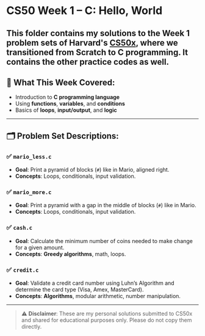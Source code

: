 
# CS50 Week 1 – C: Hello, World

This folder contains my solutions to the **Week 1 problem sets** of Harvard's [CS50x](https://cs50.harvard.edu/x/), where we transitioned from Scratch to C programming.
It contains the other practice codes as well.
---

## 🧠 What This Week Covered:
- Introduction to **C programming language**
- Using **functions**, **variables**, and **conditions**
- Basics of **loops**, **input/output**, and **logic**

---

## 🗂️ Problem Set Descriptions:

### ✅ `mario_less.c`  
- **Goal**: Print a pyramid of blocks (`#`) like in Mario, aligned right.
- **Concepts**: Loops, conditionals, input validation.

### ✅ `mario_more.c`  
- **Goal**: Print a pyramid with a gap in the middle of blocks (`#`) like in Mario.
- **Concepts**: Loops, conditionals, input validation.

### ✅ `cash.c`  
- **Goal**: Calculate the minimum number of coins needed to make change for a given amount.
- **Concepts**: **Greedy algorithms**, math, loops.

### ✅ `credit.c`  
- **Goal**: Validate a credit card number using Luhn’s Algorithm and determine the card type (Visa, Amex, MasterCard).
- **Concepts**: **Algorithms**, modular arithmetic, number manipulation.

---

> ⚠️ **Disclaimer**: These are my personal solutions submitted to CS50x and shared for educational purposes only. Please do not copy them directly.

